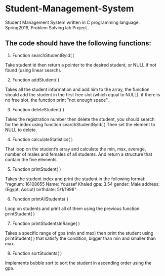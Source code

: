 # Student-Management-System
Student Management System written in C programming language. Spring2019, Problem Solving lab Project . 
## The code should have the following functions:
1. Function searchStudentById( )

  Take student id then return a pointer to the desired student, or NULL if not found (using linear search).

2. Function addStudent( )

  Takes all the student information and add him to the array, the function should add the student in the first free slot (which equal to NULL). if there is   no free slot, the function print "not enough space".

3. Function deleteStudent( )

  Takes the registration number then delete the student, you should search for the index using function searchStudentById( ) Then set the element to NULL to delete.

4. Function calculateStatistics( )

  That loop on the student’s array and calculate the min, max, average, number of males and females of all students. And return a structure that contain the five elements.

5. Function printStudent( )

  Takes the student index and print the student in the following format:
"regnum: 16108655 Name: Youssef Khaled gpa: 3.54 gender: Male address: (Egypt, Assiut) birthdate: 5/1/1998"

6. Function printAllStudents( )

  Loop on students and print all of them using the previous function printStudent( )

7. Function printStudentsInRange( )

  Takes a specific range of gpa (min and max) then print the student using printStudent( ) that satisfy the condition, bigger than min and smaller than max.

8. Function sortStudents( )

  Implements bubble sort to sort the student in ascending order using the gpa.
